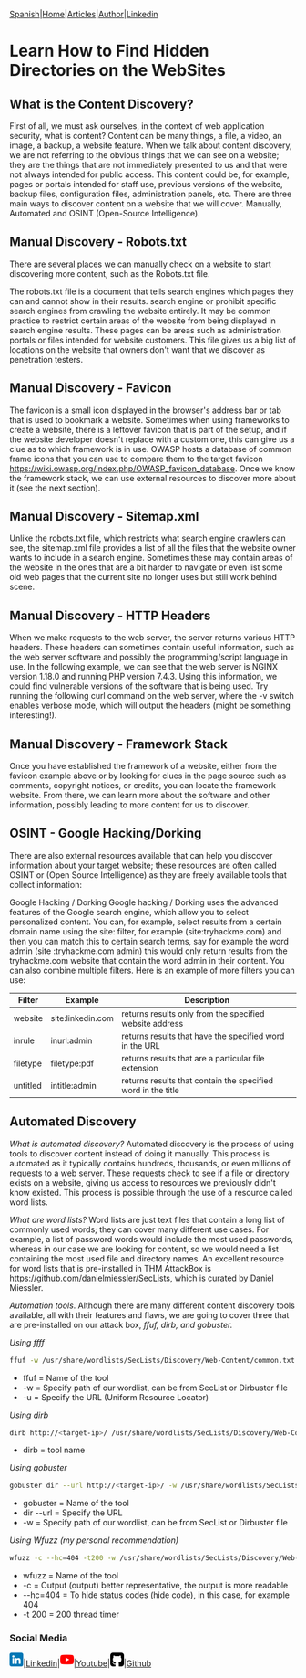 [Spanish](https://emersontech.github.io/index.html)|[Home](https://emersontech.github.io/en/index.html)|[Articles](https://emersontech.github.io/en/nav/page1.html)|[Author](https://emersontech.github.io/en/nav/about.html)|[Linkedin](https://www.linkedin.com/in/emersontech/)

# Learn How to Find Hidden Directories on the WebSites

## What is the Content Discovery?
First of all, we must ask ourselves, in the context of web application security, what is content? Content can be many things,
a file, a video, an image, a backup, a website feature. When we talk about content discovery, we are not referring to the obvious things that we can see on a website; they are the things that are not immediately presented to us and that were not always intended for public access.
This content could be, for example, pages or portals intended for staff use, previous versions of the website, backup files, configuration files, administration panels, etc.
There are three main ways to discover content on a website that we will cover. Manually, Automated and OSINT (Open-Source Intelligence).

## Manual Discovery - Robots.txt
There are several places we can manually check on a website to start discovering more content, such as the Robots.txt file.

The robots.txt file is a document that tells search engines which pages they can and cannot show in their results.
search engine or prohibit specific search engines from crawling the website entirely. It may be common practice to restrict certain
areas of the website from being displayed in search engine results. These pages can be areas such as administration portals or
files intended for website customers. This file gives us a big list of locations on the website that owners don't want
that we discover as penetration testers.

## Manual Discovery - Favicon
The favicon is a small icon displayed in the browser's address bar or tab that is used to bookmark a website.
Sometimes when using frameworks to create a website, there is a leftover favicon that is part of the setup, and if the website developer doesn't
replace with a custom one, this can give us a clue as to which framework is in use. OWASP hosts a database of common frame icons that
you can use to compare them to the target favicon https://wiki.owasp.org/index.php/OWASP_favicon_database. Once we know the framework stack,
we can use external resources to discover more about it (see the next section).

## Manual Discovery - Sitemap.xml
Unlike the robots.txt file, which restricts what search engine crawlers can see, the sitemap.xml file provides a
list of all the files that the website owner wants to include in a search engine. Sometimes these may contain areas of the website in
the ones that are a bit harder to navigate or even list some old web pages that the current site no longer uses but still work behind
scene.

## Manual Discovery - HTTP Headers
When we make requests to the web server, the server returns various HTTP headers. These headers can sometimes contain useful information,
such as the web server software and possibly the programming/script language in use. In the following example, we can see that the web server is
NGINX version 1.18.0 and running PHP version 7.4.3. Using this information, we could find vulnerable versions of the software that is being used. Try running the following curl command on the web server, where the -v switch enables verbose mode, which will output the headers (might be something interesting!).

## Manual Discovery - Framework Stack
Once you have established the framework of a website, either from the favicon example above or by looking for clues in the page source such as comments, copyright notices, or credits, you can locate the framework website. From there, we can learn more about the software and other information, possibly leading to more content for us to discover.

## OSINT - Google Hacking/Dorking
There are also external resources available that can help you discover information about your target website; these resources are often called OSINT or (Open Source Intelligence) as they are freely available tools that collect information:

Google Hacking / Dorking
Google hacking / Dorking uses the advanced features of the Google search engine, which allow you to select personalized content. You can, for example, select results from a certain domain name using the site: filter, for example (site:tryhackme.com) and then you can match this to certain search terms, say for example the word admin (site :tryhackme.com admin) this would only return results from the tryhackme.com website that contain the word admin in their content. You can also combine multiple filters. Here is an example of more filters you can use:

| Filter | Example | Description |
| ------------- | ------------- | ------------- |
| website | site:linkedin.com | returns results only from the specified website address |
| inrule | inurl:admin | returns results that have the specified word in the URL |
| filetype | filetype:pdf | returns results that are a particular file extension |
| untitled | intitle:admin | returns results that contain the specified word in the title |

## Automated Discovery
*What is automated discovery?*
Automated discovery is the process of using tools to discover content instead of doing it manually. This process is automated as it typically contains hundreds, thousands, or even millions of requests to a web server. These requests check to see if a file or directory exists on a website, giving us access to resources we previously didn't know existed. This process is possible through the use of a resource called word lists.

*What are word lists?*
Word lists are just text files that contain a long list of commonly used words; they can cover many different use cases. For example, a list of password words would include the most used passwords, whereas in our case we are looking for content, so we would need a list containing the most used file and directory names. An excellent resource for word lists that is pre-installed in THM AttackBox is https://github.com/danielmiessler/SecLists, which is curated by Daniel Miessler.

*Automation tools*.
Although there are many different content discovery tools available, all with their features and flaws, we are going to cover three that are pre-installed on our attack box, *ffuf, dirb, and gobuster.*

*Using ffff*
```bash
ffuf -w /usr/share/wordlists/SecLists/Discovery/Web-Content/common.txt -u http://<target-ip>/FUZZ
```
* ffuf = Name of the tool
* -w = Specify path of our wordlist, can be from SecList or Dirbuster file
* -u = Specify the URL (Uniform Resource Locator)

*Using dirb*
```bash
dirb http://<target-ip>/ /usr/share/wordlists/SecLists/Discovery/Web-Content/common.txt
```
* dirb = tool name

*Using gobuster*
```bash
gobuster dir --url http://<target-ip>/ -w /usr/share/wordlists/SecLists/Discovery/Web-Content/common.txt
```
* gobuster = Name of the tool
* dir --url = Specify the URL
* -w = Specify path of our wordlist, can be from SecList or Dirbuster file

*Using Wfuzz (my personal recommendation)*
```bash
wfuzz -c --hc=404 -t200 -w /usr/share/wordlists/SecLists/Discovery/Web-Content/common.txt http://<target-ip>/FUZZ
```
* wfuzz = Name of the tool
* -c = Output (output) better representative, the output is more readable
* --hc=404 = To hide status codes (hide code), in this case, for example 404
* -t 200 = 200 thread timer
### Social Media

![img](/img/linkedin.png)|[Linkedin](https://www.linkedin.com/in/emersontech/)|![img](/img/youtube.png)|[Youtube](https://www.youtube.com/channel/UChNTj2xNpEQiliMv-IJbWvQ)|![img](/img/github.png)|[Github](https://github.com/emersontech)
